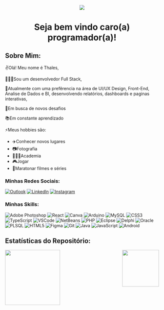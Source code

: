 <div id="header" align="center">
  <img src="https://miro.medium.com/v2/resize:fit:1400/format:webp/1*_TTZmo2mXYr4eRqobC4Ntg.jpeg"/>
</div>

# <div id="header" align="center"> Seja bem vindo caro(a) programador(a)!

</div>

## Sobre Mim:
✌️Olá! Meu nome é Thales,

👨🏻‍💻Sou um desenvolvedor Full Stack,

🎨Atualmente com uma prefêrencia na área de UI/UX Design, Front-End, Analise de Dados e BI, desenvolvendo relatórios, dashboards e paginas interativas,

🌱Em busca de novos desafios

📚Em constante aprendizado

⚡Meus hobbies são:
- ✈️Conhecer novos lugares
- 📷Fotografia
- 🏋🏻‍♂️Academia
- 🎮Jogar
- 🍿Maratonar filmes e séries

### Minhas Redes Sociais:
[![Outlook](https://img.shields.io/badge/Microsoft_Outlook-0078D4?style=for-the-badge&logo=microsoft-outlook&logoColor=white)](mailto:thales_ronquigale@hotmail.com)
[![LinkedIn](https://img.shields.io/badge/linkedin-%230077B5.svg?style=for-the-badge&logo=linkedin&logoColor=white)](https://www.linkedin.com/in/thalesmarinho/)
[![Instagram](https://img.shields.io/badge/Instagram-%23E4405F.svg?style=for-the-badge&logo=Instagram&logoColor=white)](https://www.instagram.com/thalesrafs/)
### Minhas Skills:
![Adobe Photoshop](https://img.shields.io/badge/adobe%20photoshop-%2331A8FF.svg?style=for-the-badge&logo=adobe%20photoshop&logoColor=white)
![React](https://img.shields.io/badge/-React-45b8d8?style=for-the-badge&logo=react&logoColor=white)
![Canva](https://img.shields.io/badge/Canva-%2300C4CC.svg?style=for-the-badge&logo=Canva&logoColor=white)
![Arduino](https://img.shields.io/badge/-Arduino-00979D?style=for-the-badge&logo=Arduino&logoColor=white)
![MySQL](https://img.shields.io/badge/mysql-4479A1.svg?style=for-the-badge&logo=mysql&logoColor=white)
![CSS3](https://img.shields.io/badge/css3-%231572B6.svg?style=for-the-badge&logo=css3&logoColor=white)
![TypeScript](https://img.shields.io/badge/typescript-%23007ACC.svg?style=for-the-badge&logo=typescript&logoColor=white)
![VSCode](https://img.shields.io/badge/VSCode-0078D4?style=for-the-badge&logo=visual%20studio%20code&logoColor=white)
![NetBeans](https://img.shields.io/badge/apache%20netbeans-1B6AC6?style=for-the-badge&logo=apache%20netbeans%20IDE&logoColor=white)
![PHP](https://img.shields.io/badge/php-%23777BB4.svg?style=for-the-badge&logo=php&logoColor=white)
![Eclipse](https://img.shields.io/badge/Eclipse-2C2255?style=for-the-badge&logo=eclipse&logoColor=white)
![Delphi](https://img.shields.io/badge/Delphi-B22222?style=for-the-badge&logo=delphi&logoColor=white)
![Oracle](https://img.shields.io/badge/Oracle-F80000?style=for-the-badge&logo=oracle&logoColor=white)
![PLSQL](https://img.shields.io/badge/PLSQL-F80000?style=for-the-badge&logo=oracle&logoColor=black)
![HTML5](https://img.shields.io/badge/html5-%23E34F26.svg?style=for-the-badge&logo=html5&logoColor=white)
![Figma](https://img.shields.io/badge/figma-%23F24E1E.svg?style=for-the-badge&logo=figma&logoColor=white)
![Git](https://img.shields.io/badge/git-%23F05033.svg?style=for-the-badge&logo=git&logoColor=white)
![Java](https://img.shields.io/badge/java-%23ED8B00.svg?style=for-the-badge&logo=openjdk&logoColor=white)
![JavaScript](https://img.shields.io/badge/javascript-%23F7DF1E.svg?style=for-the-badge&logo=javascript&logoColor=white)
![Android](https://img.shields.io/badge/Android-3DDC84?style=for-the-badge&logo=android&logoColor=white)
## Estatísticas do Repositório:
<div>
  <img  height="180em" src="https://github-readme-stats.vercel.app/api?username=thalesrafael&show_icons=true&theme=great-gatsby&include_all_commits=true&count_private=true"/>
  <img align="right" height="120em" src="https://github-readme-stats.vercel.app/api/top-langs/?username=thalesrafael&layout=compact&langs_count=16&theme=great-gatsby"/>
</div>




<!--
**thalesrafael/thalesrafael** is a ✨ _special_ ✨ repository because its `README.md` (this file) appears on your GitHub profile.

Here are some ideas to get you started:

- 🔭 I’m currently working on ...
- 🌱 I’m currently learning ...
- 👯 I’m looking to collaborate on ...
- 🤔 I’m looking for help with ...
- 💬 Ask me about ...
- 📫 How to reach me: ...
- 😄 Pronouns: ...
- ⚡ Fun fact: ...
-->
